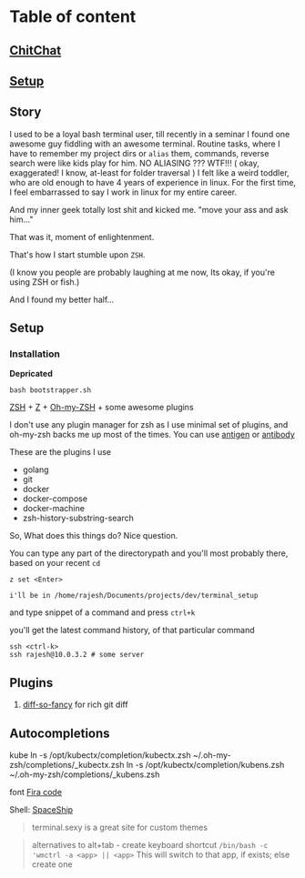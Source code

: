 # Table of content

## [ChitChat](#story)
## [Setup](#setup)

## Story
I used to be a loyal bash terminal user, till recently in a seminar I found one awesome guy fiddling with an awesome terminal.
Routine tasks, where I have to remember my project dirs or `alias` them, commands, reverse search were like kids play for him.
NO ALIASING ??? WTF!!!
( okay, exaggerated! I know, at-least for folder traversal )
I felt like a weird toddler, who are old enough to have 4 years of experience in linux.
For the first time, I feel embarrassed to say I work in linux for my entire career.

And my inner geek totally lost shit and kicked me. "move your ass and ask him..."

That was it, moment of enlightenment.

That's how I start stumble upon `ZSH`. 

(I know you people are probably laughing at me now, Its okay, if you're using ZSH or fish.)

And I found my better half...

## Setup

### Installation

**Depricated**

`bash bootstrapper.sh`

[ZSH](https://duckduckgo.com/?q=zsh&t=canonical&ia=web) + [Z](https://github.com/rupa/z/blob/master/z.sh) + [Oh-my-ZSH](https://github.com/robbyrussell/oh-my-zsh) + some awesome plugins

I don't use any plugin manager for zsh as I use minimal set of plugins, and oh-my-zsh backs me up most of the times.
You can use [antigen](https://github.com/zsh-users/antigen) or [antibody](https://github.com/getantibody/antibody/)

These are the plugins I use

- golang
- git
- docker
- docker-compose
- docker-machine
- zsh-history-substring-search

So, What does this things do?
Nice question.

You can type any part of the directorypath and you'll most probably there, based on your recent `cd`
```
z set <Enter>

i'll be in /home/rajesh/Documents/projects/dev/terminal_setup
```

and type snippet of a command and press `ctrl+k`

you'll get the latest command history, of that particular command
```
ssh <ctrl-k>
ssh rajesh@10.0.3.2 # some server
```

## Plugins
1. [diff-so-fancy](https://github.com/so-fancy/diff-so-fancy) for rich git diff


## Autocompletions
kube
ln -s /opt/kubectx/completion/kubectx.zsh ~/.oh-my-zsh/completions/_kubectx.zsh
ln -s /opt/kubectx/completion/kubens.zsh ~/.oh-my-zsh/completions/_kubens.zsh

font
[Fira code](https://github.com/tonsky/FiraCode/wiki/Linux-instructions)

Shell:
[SpaceShip](https://denysdovhan.com/spaceship-prompt/#oh-my-zsh)

> terminal.sexy is a great site for custom themes

> alternatives to alt+tab
    - create keyboard shortcut 
      ```
      /bin/bash -c 'wmctrl -a <app> || <app>
      ```
      This will switch to that app, if exists; else create one
